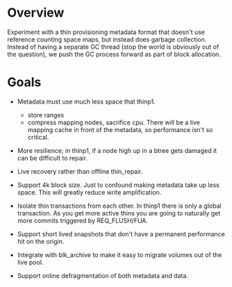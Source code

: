 # Overview

Experiment with a thin provisioning metadata format that
doesn't use reference counting space maps, but instead does
garbage collection.  Instead of having a separate GC thread
(stop the world is obviously out of the question), we push
the GC process forward as part of block allocation.


# Goals

- Metadata must use much less space that thinp1.
  - store ranges
  - compress mapping nodes, sacrifice cpu.  There will be a live mapping cache
    in front of the metadata, so performance isn't so critical.

- More resilience; in thinp1, if a node high up in a btree gets damaged it can be
  difficult to repair.

- Live recovery rather than offline thin_repair.

- Support 4k block size.  Just to confound making metadata take up less space.  This will
  greatly reduce write amplification.

- Isolate thin transactions from each other.  In thinp1 there is only a global
  transaction.  As you get more active thins you are going to naturally get more
  commits triggered by REQ_FLUSH/FUA.

- Support short lived snapshots that don't have a permanent performance hit on the origin.

- Integrate with blk_archive to make it easy to migrate volumes out of the live pool.

- Support online defragmentation of both metadata and data.
